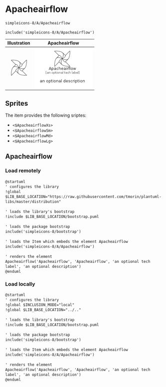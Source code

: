 # Apacheairflow


```text
simpleicons-8/A/Apacheairflow
```

```text
include('simpleicons-8/A/Apacheairflow')
```



| Illustration | Apacheairflow |
| :---: | :---: |
| ![illustration for Illustration](../../simpleicons-8/A/Apacheairflow.png) | ![illustration for Apacheairflow](../../simpleicons-8/A/Apacheairflow.Local.png) |



## Sprites
The item provides the following sriptes:

- `<$ApacheairflowXs>`
- `<$ApacheairflowSm>`
- `<$ApacheairflowMd>`
- `<$ApacheairflowLg>`





## Apacheairflow

### Load remotely
```plantuml
@startuml
' configures the library
!global $LIB_BASE_LOCATION="https://raw.githubusercontent.com/tmorin/plantuml-libs/master/distribution"

' loads the library's bootstrap
!include $LIB_BASE_LOCATION/bootstrap.puml

' loads the package bootstrap
include('simpleicons-8/bootstrap')

' loads the Item which embeds the element Apacheairflow
include('simpleicons-8/A/Apacheairflow')

' renders the element
Apacheairflow('Apacheairflow', 'Apacheairflow', 'an optional tech label', 'an optional description')
@enduml
```

### Load locally
```plantuml
@startuml
' configures the library
!global $INCLUSION_MODE="local"
!global $LIB_BASE_LOCATION="../.."

' loads the library's bootstrap
!include $LIB_BASE_LOCATION/bootstrap.puml

' loads the package bootstrap
include('simpleicons-8/bootstrap')

' loads the Item which embeds the element Apacheairflow
include('simpleicons-8/A/Apacheairflow')

' renders the element
Apacheairflow('Apacheairflow', 'Apacheairflow', 'an optional tech label', 'an optional description')
@enduml
```

